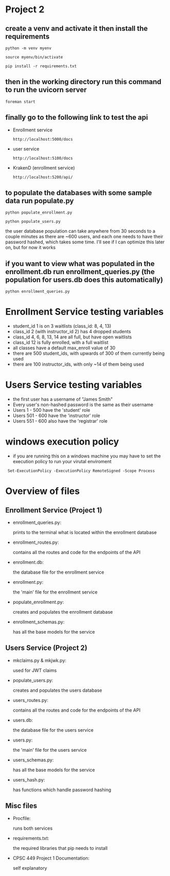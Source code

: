 # Project 2

## create a venv and activate it then install the requirements

`python -m venv myenv`

`source myenv/bin/activate`

`pip install -r requirements.txt`

## then in the working directory run this command to run the uvicorn server

`foreman start`

## finally go to the following link to test the api

- Enrollment service

  `http://localhost:5000/docs`

- user service

  `http://localhost:5100/docs`

- KrakenD (enrollment service)

  `http://localhost:5200/api/`

## to populate the databases with some sample data run populate.py

`python populate_enrollment.py`

`python populate_users.py`

the user database population can take anywhere from 30 seconds to a couple minutes as there are ~600 users, and each one needs to have their password hashed, which takes some time. I'll see if I can optimize this later on, but for now it works

## if you want to view what was populated in the enrollment.db run enrollment_queries.py (the population for users.db does this automatically)

`python enrollment_queries.py`

# Enrollment Service testing variables

- student_id 1 is on 3 waitlists (class_id: 8, 4, 13)
- class_id 2 (with instructor_id 2) has 4 dropped students
- class_id 4, 6, 8, 13, 14 are all full, but have open waitlists
- class_id 12 is fully enrolled, with a full waitlist
- all classes have a default max_enroll value of 30
- there are 500 student_ids, with upwards of 300 of them currently being used
- there are 100 instructor_ids, with only ~14 of them being used

# Users Service testing variables

- the first user has a username of "James Smith"
- Every user's non-hashed password is the same as their username
- Users 1 - 500 have the 'student' role
- Users 501 - 600 have the 'instructor' role
- Users 551 - 600 also have the 'registrar' role

# windows execution policy

- if you are running this on a windows machine you may have to set the execution policy to run your virutal enviroment

` Set-ExecutionPolicy -ExecutionPolicy RemoteSigned -Scope Process`

# Overview of files

## Enrollment Service (Project 1)

- enrollment_queries.py:

  prints to the terminal what is located within the enrollment database

- enrollment_routes.py:

  contains all the routes and code for the endpoints of the API

- enrollment.db:

  the database file for the enrollment service

- enrollment.py:

  the 'main' file for the enrollment service

- populate_enrollment.py:

  creates and populates the enrollment database

- enrollment_schemas.py:

  has all the base models for the service

## Users Service (Project 2)

- mkclaims.py & mkjwk.py:

  used for JWT claims

- populate_users.py:

  creates and populates the users database

- users_routes.py:

  contains all the routes and code for the endpoints of the API

- users.db:

  the database file for the users service

- users.py:

  the 'main' file for the users service

- users_schemas.py:

  has all the base models for the service

- users_hash.py:

  has functions which handle password hashing

## Misc files

- Procfile:

  runs both services

- requirements.txt:

  the required libraries that pip needs to install

- CPSC 449 Project 1 Documentation:

  self explanatory
